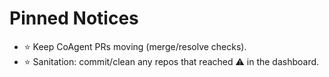 # Pinned Notices
- ⭐ Keep CoAgent PRs moving (merge/resolve checks).
- ⭐ Sanitation: commit/clean any repos that reached ⚠️ in the dashboard.

